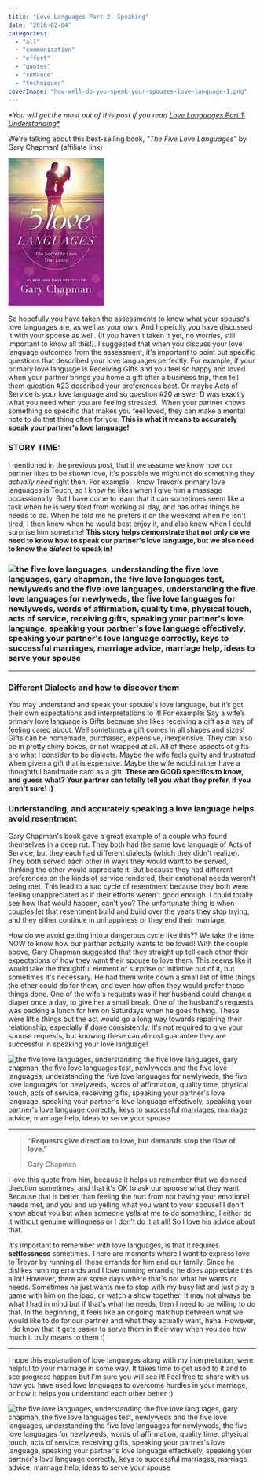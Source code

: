 ```yaml
---
title: "Love Languages Part 2: Speaking"
date: "2016-02-04"
categories: 
  - "all"
  - "communication"
  - "effort"
  - "quotes"
  - "romance"
  - "techniques"
coverImage: "how-well-do-you-speak-your-spouses-love-language-1.png"
---
```


_\*You will get the most out of this post if you read [Love Languages Part 1: Understanding\*](http://freshlymarried.com/love-languages-part-1-understanding/)_

We're talking about this best-selling book, _"The Five Love Languages"_ by Gary Chapman! (affiliate link)

![](/images/51ItBwnbJ6L._SX322_BO1204203200_-195x300.jpg)

So hopefully you have taken the assessments to know what your spouse's love languages are, as well as your own. And hopefully you have discussed it with your spouse as well. (If you haven't taken it yet, no worries, still important to know all this!). I suggested that when you discuss your love language outcomes from the assessment, it's important to point out specific questions that described your love languages perfectly. For example, if your primary love language is Receiving Gifts and you feel so happy and loved when your partner brings you home a gift after a business trip, then tell them question #23 described your preferences best. Or maybe Acts of Service is your love language and so question #20 answer D was exactly what you need when you are feeling stressed.  When your partner knows something so specific that makes you feel loved, they can make a mental note to do that thing often for you. **This is what it means to accurately speak your partner's love language!**

### STORY TIME:

I mentioned in the previous post, that if we assume we know how our partner likes to be shown love, it's possible we might not do something they _actually need_ right then. For example, I know Trevor's primary love languages is Touch, so I know he likes when I give him a massage occassionally. But I have come to learn that it can sometimes seem like a task when he is very tired from working all day, and has other things he needs to do. When he told me he prefers it on the weekend when he isn't tired, I then knew when he would best enjoy it, and also knew when I could surprise him sometime! **This story helps demonstrate that not only do we need to know how to speak our partner's love language, but we also need to know the _dialect_ to speak in!**

### ![the five love languages, understanding the five love languages, gary chapman, the five love languages test, newlyweds and the five love languages, understanding the five love languages for newlyweds, the five love languages for newlyweds, words of affirmation, quality time, physical touch, acts of service, receiving gifts, speaking your partner's love language, speaking your partner's love language effectively, speaking your partner's love language correctly, keys to successful marriages, marriage advice, marriage help, ideas to serve your spouse](/images/Freshly-Married-40-2.jpg)

* * *

### Different Dialects and how to discover them

You may understand and speak your spouse's love language, but it’s got their own expectations and interpretations to it! For example: Say a wife’s primary love language is Gifts because she likes receiving a gift as a way of feeling cared about. Well sometimes a gift comes in all shapes and sizes! Gifts can be homemade, purchased, expensive, inexpensive. They can also be in pretty shiny boxes, or not wrapped at all. All of these aspects of gifts are what I consider to be dialects. Maybe the wife feels guilty and frustrated when given a gift that is expensive. Maybe the wife would rather have a thoughtful handmade card as a gift. **These are GOOD specifics to know, and guess what? Your partner can totally tell you what they prefer, if you aren't sure! :)**

### Understanding, and accurately speaking a love language helps avoid resentment

Gary Chapman's book gave a great example of a couple who found themselves in a deep rut. They both had the same love language of Acts of Service, but they each had different dialects (which they didn't realize). They both served each other in ways they would want to be served, thinking the other would appreciate it. But because they had different preferences on the kinds of service rendered, their emotional needs weren't being met. This lead to a sad cycle of resentment because they both were feeling unappreciated as if their efforts weren't good enough. I could totally see how that would happen, can't you? The unfortunate thing is when couples let that resentment build and build over the years they stop trying, and they either continue in unhappiness or they end their marriage.

How do we avoid getting into a dangerous cycle like this?? We take the time NOW to know how our partner actually wants to be loved! With the couple above, Gary Chapman suggested that they straight up tell each other their expectations of how they want their spouse to love them. This seems like it would take the thoughtful element of surprise or initiative out of it, but sometimes it's necessary. He had them write down a small list of little things the other could do for them, and even how often they would prefer those things done. One of the wife's requests was if her husband could change a diaper once a day, to give her a small break. One of the husband's requests was packing a lunch for him on Saturdays when he goes fishing. These were little things but the act would go a long way towards repairing their relationship, especially if done consistently. It's not required to give your spouse requests, but knowing these can almost guarantee they are successful in speaking your love language!

![the five love languages, understanding the five love languages, gary chapman, the five love languages test, newlyweds and the five love languages, understanding the five love languages for newlyweds, the five love languages for newlyweds, words of affirmation, quality time, physical touch, acts of service, receiving gifts, speaking your partner's love language, speaking your partner's love language effectively, speaking your partner's love language correctly, keys to successful marriages, marriage advice, marriage help, ideas to serve your spouse](/images/photo-1463970441435-eecc7b23ccdf.jpg)

* * *

> **“Requests give direction to love, but demands stop the flow of love.”**
> 
> Gary Chapman

I love this quote from him, because it helps us remember that we do need direction sometimes, and that it's OK to ask our spouse what they want. Because that is better than feeling the hurt from not having your emotional needs met, and you end up yelling what you want to your spouse! I don't know about you but when someone yells at me to do something, I either do it without genuine willingness or I don't do it at all! So I love his advice about that.

It's important to remember with love languages, is that it requires **selflessness** sometimes. There are moments where I want to express love to Trevor by running all these errands for him and our family. Since he dislikes running errands and I love running errands, he does appreciate this a lot! However, there are some days where that's not what he wants or needs. Sometimes he just wants me to stop with my busy list and just play a game with him on the ipad, or watch a show together. It may not always be what I had in mind but if that's what he needs, then I need to be willing to do that. In the beginning, it feels like an ongoing matchup between what we would like to do for our partner and what they actually want, haha. However, I do know that it gets easier to serve them in their way when you see how much it truly means to them :)

* * *

I hope this explanation of love languages along with my interpretation, were helpful to your marriage in some way. It takes time to get used to it and to see progress happen but I'm sure you will see it! Feel free to share with us how you have used love languages to overcome hurdles in your marriage, or how it helps you understand each other better :)

![the five love languages, understanding the five love languages, gary chapman, the five love languages test, newlyweds and the five love languages, understanding the five love languages for newlyweds, the five love languages for newlyweds, words of affirmation, quality time, physical touch, acts of service, receiving gifts, speaking your partner's love language, speaking your partner's love language effectively, speaking your partner's love language correctly, keys to successful marriages, marriage advice, marriage help, ideas to serve your spouse](/images/if-we-are-to-develop-an-intimate-relationship-gary-chapman-quote-1.jpg)
